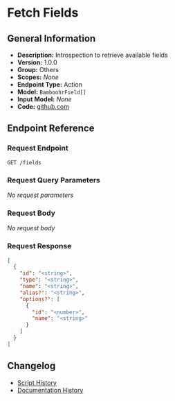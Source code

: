 <!-- BEGIN GENERATED CONTENT -->
# Fetch Fields

## General Information

- **Description:** Introspection to retrieve available fields
- **Version:** 1.0.0
- **Group:** Others
- **Scopes:** _None_
- **Endpoint Type:** Action
- **Model:** `BamboohrField[]`
- **Input Model:** _None_
- **Code:** [github.com](https://github.com/NangoHQ/integration-templates/tree/main/integrations/bamboohr-basic/actions/fetch-fields.ts)


## Endpoint Reference

### Request Endpoint

`GET /fields`

### Request Query Parameters

_No request parameters_

### Request Body

_No request body_

### Request Response

```json
[
  {
    "id": "<string>",
    "type": "<string>",
    "name": "<string>",
    "alias?": "<string>",
    "options?": [
      {
        "id": "<number>",
        "name": "<string>"
      }
    ]
  }
]
```

## Changelog

- [Script History](https://github.com/NangoHQ/integration-templates/commits/main/integrations/bamboohr-basic/actions/fetch-fields.ts)
- [Documentation History](https://github.com/NangoHQ/integration-templates/commits/main/integrations/bamboohr-basic/actions/fetch-fields.md)

<!-- END  GENERATED CONTENT -->

